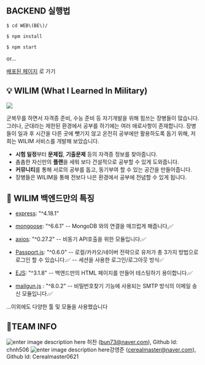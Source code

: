 ## BACKEND 실행법

```
$ cd WEB\(BE\)/

$ npm install

$ npm start
```
or...

[배포된 페이지](front.wilimbackend.tk) 로 가기

## 💡 WILIM (What I Learned In Military)
![](https://ndevthumb-phinf.pstatic.net/20221014_254/1665758181351XQFWU_PNG/5Jr6kLwmqvGI20221014233621.png)

군복무를 하면서 자격증 준비, 수능 준비 등 자기개발을 위해 힘쓰는 장병들이 많습니다. 그러나, 군대라는 제한된 환경에서 공부를 하기에는 여러 애로사항이 존재합니다. 장병들이 일과 후 시간을 다른 곳에 뺏기지 않고 온전히 공부에만 활용하도록 돕기 위해, 저희는 WILIM 서비스를 개발해 보았습니다. 

 - **시험 일정**부터 **문제집**, **기출문제** 등의 자격증 정보를 찾아줍니다.
 -  촘촘한  자신만의 **플랜**을 세워 보다 건설적으로 공부할 수 있게 도와줍니다.
 - **커뮤니티**를 통해 서로의 공부를 돕고, 동기부여 할 수 있는 공간을 만들어줍니다.
 - 장병들은 WILIM을 통해 전보다 나은 환경에서 공부에 전념할 수 있게 됩니다.

## 🤖 WILIM 백엔드만의 특징


 - [express](https://expressjs.com/): "^4.18.1"
 - [mongoose](https://mongoosejs.com/): "^6.6.1"
 -- MongoDB 와의 연결을 매끄럽게 해줍니다,✅
 - [axios](https://axios-http.com/kr/): "^0.27.2"
 -- 비동기 API호출을 위한 모듈입니다.✅
 - [Passport.js](https://www.passportjs.org/): "^0.6.0"
	 --  로컬/카카오/네이버 전략으로 유저가 총 3가지 방법으로 로그인 할 수 있습니다.✅
	 -- 세션을 사용한 로그인/로그아웃 방식✅

 - [EJS](https://ejs.co/): "^3.1.8"
-- 백엔드만의 HTML 페이지를 만들어 테스팅하기 용이합니다.✅
 - [mailgun.js](https://www.npmjs.com/package/mailgun.js?utm_source=recordnotfound.com) : "^8.0.2"
-- 비밀번호찾기 기능에 사용되는 SMTP 방식의 이메일 송신 모듈입니다.✅


...이외에도 다양한 툴 및 모듈을 사용했습니다

## 📜TEAM INFO

![enter image description here](https://www.resizepixel.com/Image/r4jok8dz65/Preview/%EC%B0%AC.jpg?v=1178ab99-7459-459c-bd10-375cc4381080) 허찬 ([bun73@naver.com](mailto:bun73@naver.com)), Github Id: chnh506
![enter image description here](https://www.resizepixel.com/Image/yhckq6gv80/Preview/%EB%82%B4%EA%BA%BC.png?v=6965e4b1-146a-4b2f-9b6c-732a51d185ef)강영준 (cerealmaster@naver.com), Github Id: Cerealmaster0621
